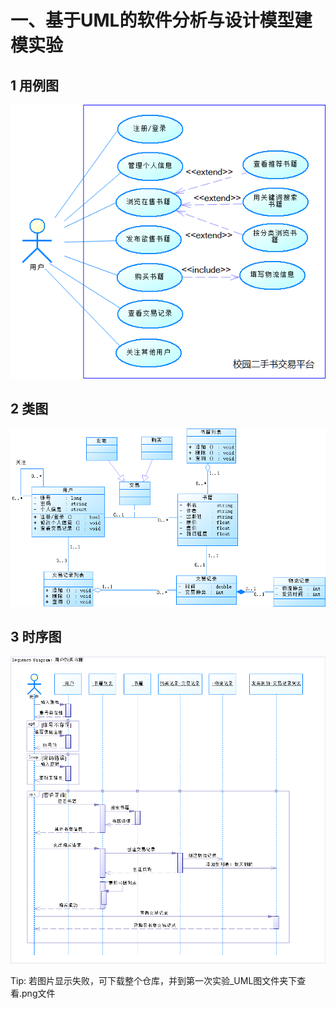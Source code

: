 # 一、基于UML的软件分析与设计模型建模实验
## 1 用例图
![Use Case Diagram](Use%20Case%20Diagram.png)

## 2 类图
![Class Diagram](Class%20Diagram.png)

## 3 时序图
![Sequence Diagram](Sequence%20Diagram.png)

Tip: 若图片显示失败，可下载整个仓库，并到第一次实验_UML图文件夹下查看.png文件